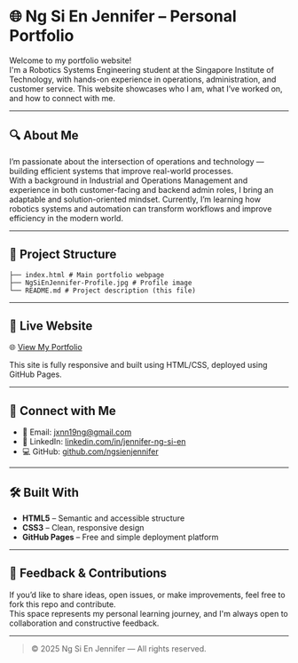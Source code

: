 # 🌐 Ng Si En Jennifer – Personal Portfolio

Welcome to my portfolio website!  
I'm a Robotics Systems Engineering student at the Singapore Institute of Technology, with hands-on experience in operations, administration, and customer service. This website showcases who I am, what I’ve worked on, and how to connect with me.

---

## 🔍 About Me

I’m passionate about the intersection of operations and technology — building efficient systems that improve real-world processes.  
With a background in Industrial and Operations Management and experience in both customer-facing and backend admin roles, I bring an adaptable and solution-oriented mindset. Currently, I’m learning how robotics systems and automation can transform workflows and improve efficiency in the modern world.

---

## 📁 Project Structure
```
├── index.html # Main portfolio webpage
├── NgSiEnJennifer-Profile.jpg # Profile image
└── README.md # Project description (this file)
```

---

## 🚀 Live Website

🌐 [View My Portfolio](https://ngsienjennifer.github.io/Portfolio/)

This site is fully responsive and built using HTML/CSS, deployed using GitHub Pages.

---

## 🔗 Connect with Me

- 📧 Email: [jxnn19ng@gmail.com](mailto:jxnn19ng@gmail.com)
- 💼 LinkedIn: [linkedin.com/in/jennifer-ng-si-en](https://www.linkedin.com/in/jennifer-ng-si-en/)
- 💻 GitHub: [github.com/ngsienjennifer](https://github.com/ngsienjennifer)

---

## 🛠️ Built With

- **HTML5** – Semantic and accessible structure
- **CSS3** – Clean, responsive design
- **GitHub Pages** – Free and simple deployment platform

---

## 🙌 Feedback & Contributions

If you’d like to share ideas, open issues, or make improvements, feel free to fork this repo and contribute.  
This space represents my personal learning journey, and I'm always open to collaboration and constructive feedback.

---

> © 2025 Ng Si En Jennifer — All rights reserved.
